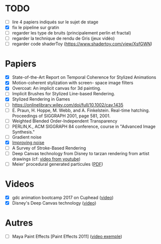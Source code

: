 # TODO

* [ ] lire 4 papiers indiqués sur le sujet de stage
* [x] fix le pipeline sur gratin
* [ ] regarder les type de bruits (principalement perlin et fractal)
* [ ] regarder la technique de rendu de Gris (jeux vidéo)
* [ ] regarder code shaderToy (https://www.shadertoy.com/view/XsfGWN)

# Papiers
* [x] State-of-the-Art Report on Temporal Coherence for Stylized Animations
* [x] Motion-coherent stylization with screen-
space image filters
* [x] Overcoat: An implicit canvas for 3d painting.
* [ ] Implicit Brushes for Stylized Line-based Rendering.
* [x] Stylized Rendering in Games
* [ ] https://onlinelibrary.wiley.com/doi/full/10.1002/cav.1435
* [ ] E. Praun, H. Hoppe, M. Webb, and A. Finkelstein. Real-time hatching. Proceedings of SIGGRAPH 2001, page 581, 2001.
* [ ] Weighted Blended Order-Independent Transparency
* [ ] PERLIN,K., ACM SIGGRAPH 84 conference, course in "Advanced Image Synthesis."
* [ ] Gradient noise
* [x] [Improving noise](http://delivery.acm.org/10.1145/570000/566636/p681-perlin.pdf?ip=194.199.26.179&id=566636&acc=ACTIVE%20SERVICE&key=7EBF6E77E86B478F%2E9B0CC472860F67C6%2E4D4702B0C3E38B35%2E4D4702B0C3E38B35&__acm__=1549531095_def3c5ea54bdaeeb229e68a4bf87bdd7)
* [ ] A Survey of Stroke-Based Rendering
* [ ] Deep Canvas technology from Disney to tarzan rendering from artist drawings (cf: [video from youtube](https://www.youtube.com/watch?v=RZA6nitNeYw))
* [ ] Meier' procedural generated particules ([PDF](https://graphics.ethz.ch/Downloads/Publications/Dissertations/Schm12.pdf))

# Videos

* [x] gdc animation bootcamp 2017 on Cuphead ([video](https://www.youtube.com/watch?v=RZA6nitNeYw))
* [x] Disney's Deep Canvas technology ([video](https://www.gdcvault.com/play/1024315/Animation-Bootcamp-Cuphead-Process-and))

# Autres
* [ ] Maya Paint Effects [Paint Effects 2011] ([video exemple](https://www.youtube.com/watch?v=ybCqeHklt0M))
